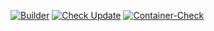  [![Builder](https://github.com/tsoybe/ha-addons/actions/workflows/builder.yaml/badge.svg)](https://github.com/tsoybe/ha-addons/actions/workflows/builder.yaml)
 [![Check Update](https://github.com/tsoybe/ha-addons/actions/workflows/update.yaml/badge.svg)](https://github.com/tsoybe/ha-addons/actions/workflows/update.yaml)
 [![Container-Check](https://github.com/tsoybe/ha-addons/actions/workflows/check.yaml/badge.svg)](https://github.com/tsoybe/ha-addons/actions/workflows/check.yaml)